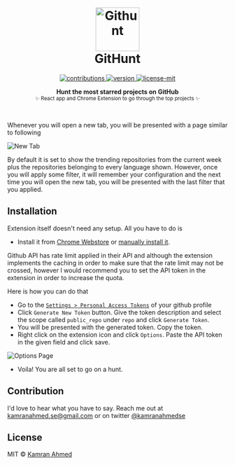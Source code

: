 <h1 align="center">
  	<img height="100" src="https://raw.github.com/kamranahmedse/githunt/master/public/img/logo.svg?sanitize=true" alt="Githunt" /> <br> GitHunt
</h1>

<p align="center">
  <a href="https://github.com/kamranahmedse/githunt">
    <img src="https://img.shields.io/badge/contributions-welcome-brightgreen.svg" alt="contributions" />
  </a>
  <a href="https://chrome.google.com/webstore/detail/githunt/khpcnaokfebphakjgdgpinmglconplhp">
    <img src="https://img.shields.io/chrome-web-store/v/khpcnaokfebphakjgdgpinmglconplhp.svg" alt="version" />
  </a>
  <a href="https://github.com/kamranahmedse/githunt/blob/master/license.md">
    <img src="https://img.shields.io/badge/License-MIT-yellow.svg" alt="license-mit" />
  </a>
</p>

<p align="center">
  <b>Hunt the most starred projects on GitHub</b></br>
  <sub>✨ React app and Chrome Extension to go through the top projects ✨<sub> 
</p>

<br />

Whenever you will open a new tab, you will be presented with a page similar to following

![New Tab](http://i.imgur.com/COyJUJg.png)

By default it is set to show the trending repositories from the current week plus the repositories belonging to every language shown. However, once you will apply some filter, it will remember your configuration and the next time you will open the new tab, you will be presented with the last filter that you applied.

## Installation

Extension itself doesn't need any setup. All you have to do is

- Install it from [Chrome Webstore](https://chrome.google.com/webstore/detail/githunt/khpcnaokfebphakjgdgpinmglconplhp)  or [manually install it](http://superuser.com/a/247654/6877).


Github API has rate limit applied in their API and although the extension implements the caching in order to make sure that the rate limit may not be crossed, however I would recommend you to set the API token in the extension in order to increase the quota. 

Here is how you can do that
   
- Go to the [`Settings > Personal Access Tokens`](https://github.com/settings/tokens) of your github profile
- Click `Generate New Token` button. Give the token description and select the scope called `public_repo` under `repo` and click `Generate Token`.
- You will be presented with the generated token. Copy the token.
- Right click on the extension icon and click `Options`. Paste the API token in the given field and click save.

![Options Page](http://i.imgur.com/FK1vFlq.png)

- Voila! You are all set to go on a hunt.

## Contribution
I'd love to hear what you have to say. Reach me out at kamranahmed.se@gmail.com or on twitter [@kamranahmedse](http://twitter.com/kamranahmedse)

## License
MIT © [Kamran Ahmed](https://kamranahmed.info)
